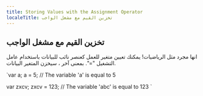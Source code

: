 ```yaml
---
title: Storing Values with the Assignment Operator
localeTitle: تخزين القيم مع مشغل الواجب
---
```

## تخزين القيم مع مشغل الواجب

انها مجرد مثل الرياضيات! يمكنك تعيين متغير للعمل كعنصر نائب للبيانات باستخدام عامل التشغيل "=". بمعنى آخر ، سيخزن المتغير البيانات.

 `var a; 
 a = 5; // The variable 'a' is equal to 5 
 
 var zxcv; 
 zxcv = 123; // The variable 'abc' is equal to 123 
`